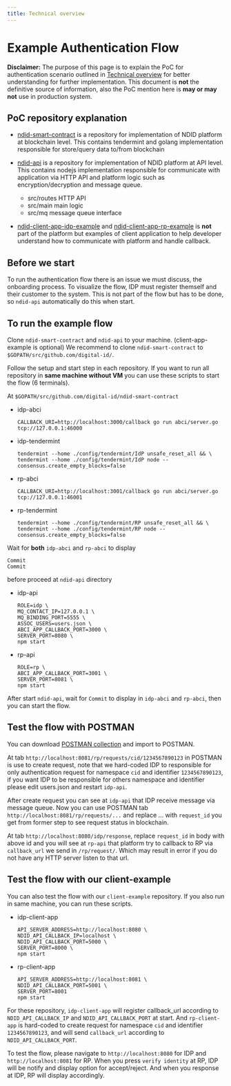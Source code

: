 ```yaml
---
title: Technical overview
---
```


# Example Authentication Flow

<div markdown="1" class="flash mb-3 flash-warn">

**Disclaimer:** The purpose of this page is to explain the PoC for authentication scenario outlined in [Technical overview](/technical-overview) for better understanding for further implementation. This document is **not** the definitive source of information, also the PoC mention here is **may or may not** use in production system.

</div>

## PoC repository explanation

- [ndid-smart-contract](https://github.com/ndidplatform/ndid-smart-contract)
  is a repository for implementation of NDID platform at blockchain level.
  This contains tendermint and golang implementation responsible 
  for store/query data to/from blockchain

- [ndid-api](https://github.com/ndidplatform/ndid-api)
  is a repository for implementation of NDID platform at API level.
  This contains nodejs implementation responsible for communicate with application
  via HTTP API and platform logic such as encryption/decryption and message queue.
  - src/routes HTTP API
  - src/main main logic
  - src/mq message queue interface

- [ndid-client-app-idp-example](https://github.com/ndidplatform/ndid-client-app-idp-example)
  and [ndid-client-app-rp-example](https://github.com/ndidplatform/ndid-client-app-rp-example)
  is **not** part of the platform but examples of client application to 
  help developer understand how to communicate with platform and handle callback.

## Before we start

To run the authentication flow there is an issue we must discuss, the onboarding process.
To visualize the flow, IDP must register themself and their customer to the system.
This is not part of the flow but has to be done, so `ndid-api` automatically do this when start. 

## To run the example flow

Clone `ndid-smart-contract` and `ndid-api` to your machine. (client-app-example is optional)
We recommend to clone `ndid-smart-contract` to `$GOPATH/src/github.com/digital-id/`.

Follow the setup and start step in each repository.
If you want to run all repository in **same machine without VM** you can use these scripts to start the flow (6 terminals).

At `$GOPATH/src/github.com/digital-id/ndid-smart-contract`

- idp-abci
  ```
  CALLBACK_URI=http://localhost:3000/callback go run abci/server.go tcp://127.0.0.1:46000
  ```
- idp-tendermint
  ```
  tendermint --home ./config/tendermint/IdP unsafe_reset_all && \
  tendermint --home ./config/tendermint/IdP node --consensus.create_empty_blocks=false
  ```
- rp-abci
  ```
  CALLBACK_URI=http://localhost:3001/callback go run abci/server.go tcp://127.0.0.1:46001
  ```
- rp-tendermint
  ```
  tendermint --home ./config/tendermint/RP unsafe_reset_all && \
  tendermint --home ./config/tendermint/RP node --consensus.create_empty_blocks=false
  ```

Wait for **both** `idp-abci` and `rp-abci` to display
```
Commit
Commit
```
before proceed at `ndid-api` directory

- idp-api
  ```
  ROLE=idp \
  MQ_CONTACT_IP=127.0.0.1 \
  MQ_BINDING_PORT=5555 \
  ASSOC_USERS=users.json \
  ABCI_APP_CALLBACK_PORT=3000 \
  SERVER_PORT=8080 \
  npm start
  ```

- rp-api
  ```
  ROLE=rp \
  ABCI_APP_CALLBACK_PORT=3001 \
  SERVER_PORT=8081 \
  npm start
  ```

After start `ndid-api`, wait for `Commit` to display in `idp-abci` and `rp-abci`,
then you can start the flow.

## Test the flow with POSTMAN

You can download [POSTMAN collection](/assets/authen-flow-postman.json) and import to POSTMAN.

At tab `http://localhost:8081/rp/requests/cid/1234567890123` in POSTMAN is use to create request, note that we hard-coded IDP to responsible for only authentication request for namespace `cid` and identifier `1234567890123`, if you want IDP to be responsible for others namespace and identifier please edit users.json and restart `idp-api`.

After create request you can see at `idp-api` that IDP receive message via message queue.
Now you can use POSTMAN tab `http://localhost:8081/rp/requests/...` and replace ... with `request_id` you get from former step to see request status in blockchain.

At tab `http://localhost:8080/idp/response`, replace `request_id` in body with above id and you will see at `rp-api` that platform try to callback to RP via `callback_url` we send in `/rp/request/`. Which may result in error if you do not have any HTTP server listen to that url.

## Test the flow with our client-example

You can also test the flow with our `client-example` repository.
If you also run in same machine, you can run these scripts.

- idp-client-app
  ```
  API_SERVER_ADDRESS=http://localhost:8080 \
  NDID_API_CALLBACK_IP=localhost \
  NDID_API_CALLBACK_PORT=5000 \
  SERVER_PORT=8000 \
  npm start
  ```

- rp-client-app
  ```
  API_SERVER_ADDRESS=http://localhost:8081 \
  NDID_API_CALLBACK_PORT=5001 \
  SERVER_PORT=8001
  npm start
  ```

For these repository, `idp-client-app` will register callback_url according to `NDID_API_CALLBACK_IP` and `NDID_API_CALLBACK_PORT` at start.
And `rp-client-app` is hard-coded to create request for namespace `cid` and identifier `1234567890123`, and will send `callback_url` according to `NDID_API_CALLBACK_PORT`.

To test the flow, please navigate to `http://localhost:8080` for IDP and `http://localhost:8081` for RP.
When you press `verify identity` at RP, IDP will be notify and display option for accept/reject.
And when you response at IDP, RP will display accordingly.
